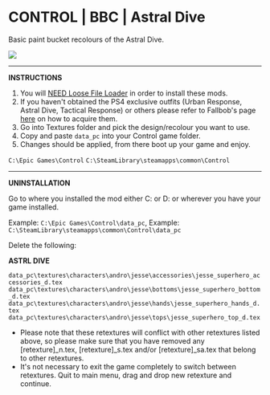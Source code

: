 # CONTROL | BBC | Astral Dive
Basic paint bucket recolours of the Astral Dive.

<img src="https://imgur.com/ihRk1F6.png">

______
**INSTRUCTIONS**

1) You will <a href="https://www.nexusmods.com/control/mods/11">NEED Loose File Loader</a> in order to install these mods.
2) If you haven't obtained the PS4 exclusive outfits (Urban Response, Astral Dive, Tactical Response) or others please refer to Fallbob's page <a href="https://www.nexusmods.com/control/mods/33">here</a> on how to acquire them.
3) Go into Textures folder and pick the design/recolour you want to use.
4) Copy and paste `data_pc` into your Control game folder.
5) Changes should be applied, from there boot up your game and enjoy.

`C:\Epic Games\Control`
`C:\SteamLibrary\steamapps\common\Control`
______
**UNINSTALLATION**
<p>Go to where you installed the mod either C: or D: or wherever you have your game installed.</p>

Example: `C:\Epic Games\Control\data_pc`,
Example: `C:\SteamLibrary\steamapps\common\Control\data_pc`

Delete the following:

**ASTRL DIVE**

`data_pc\textures\characters\andro\jesse\accessories\jesse_superhero_accessories_d.tex`
`data_pc\textures\characters\andro\jesse\bottoms\jesse_superhero_bottom_d.tex`
`data_pc\textures\characters\andro\jesse\hands\jesse_superhero_hands_d.tex`
`data_pc\textures\characters\andro\jesse\tops\jesse_superhero_top_d.tex`

- Please note that these retextures will conflict with other retextures listed above, so please make sure that you have removed any [retexture]_n.tex, [retexture]_s.tex and/or [retexture]_sa.tex that belong to other retextures.
- It's not necessary to exit the game completely to switch between retextures. Quit to main menu, drag and drop new retexture and continue.
